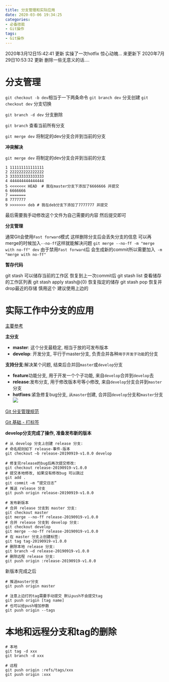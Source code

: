 ```yaml
---
title: 分支管理和实际应用
date: 2020-03-06 19:34:25
categories: 
- 必备技能
- Git操作
tags:
- Git操作
---
```


2020年3月12日15:42:41 更新 实操了一次hotfix 惊心动魄... 来更新下
2020年7月29日10:53:32 更新 删除一些无意义的话....

# 分支管理

`git checkout -b dev`相当于一下两条命令
`git branch dev` 分支创建
`git checkout dev` 分支切换

`git branch -d dev` 分支删除

`git branch` 查看当前所有分支

`git merge dev` 将制定的dev分支合并到当前的分支

**冲突解决**

`git merge dev` 将制定的dev分支合并到当前的分支
```
1 111111111111111
2 222222222222222
3 333333333333333
4 444444444444444
5 <<<<<<< HEAD  # 我在master分支下添加了6666666 并提交
6 6666666
7 =======
8 7777777
9 >>>>>>> deb # 我在deb分支下添加了7777777 并提交
```
最后需要我手动修改这个文件为自己需要的内容 然后提交即可
  
**分支管理**

通常Git会使用`Fast forward`模式 这样删除分支后会丢失分支的信息
可以再merge的时候加入`--no-ff`这样就能解决问题
`git merge --no-ff -m "merge with no-ff" dev`
由于禁用`Fast forward`后
会生成新的commit所以需要加入` -m "merge with no-ff"`

**暂存代码**

git stash 可以储存当前的工作区 恢复到上一次commit后
git stash list 查看储存的工作区列表
git stash apply stash@{0} 恢复指定的储存
git stash pop 恢复并drop最近的存储 慎用这个 建议使用上边的

  
# 实际工作中分支的应用
[主要参考](https://zhuanlan.zhihu.com/p/38772378)

**主分支**
- **master**: 这个分支最稳定, 相当于放的可发布版本
- **develop**: 开发分支, 平行于master分支, 负责合并各种`用于开发子功能`的分支

**支持分支**:解决某个问题, 结束后合并回`master`或`develop`分支
- **feature**功能分支, 用于开发一个个子功能, 来自`develop`合并到`develop`去
- **release**:发布分支, 用于修改版本号等小修改, 来自`develop`分支合并到`master`分支
- **hotfixes**:紧急修复bug分支, 从`master`创建, 合并回`develop`分支和`master`分支
![](https://pic4.zhimg.com/80/v2-aef704a4c112eaaf5e8637587ee17df3_hd.jpg)


[Git 分支管理规范](https://juejin.im/post/5d82e1f3e51d4561d044cd88#heading-14)

[Git 基础 - 打标签](https://git-scm.com/book/zh/v2/Git-%E5%9F%BA%E7%A1%80-%E6%89%93%E6%A0%87%E7%AD%BE)


**develop分支完成了操作, 准备发布新的版本**
```shell
# 从 develop 分支上创建 release 分支:
# 命名规则如下 release-事件-版本
git checkout –b release-20190919-v1.0.0 develop

# 修复完release的bug后再次提交修改:
git checkout release-20190919-v1.0.0
# 提交本地修改, 如果没有修改bug 可以跳过
git add .
git commit –m “提交日志”
# 推送 release 分支
git push origin release-20190919-v1.0.0

# 发布新版本
# 合并 release 分支到 master 分支:
git checkout master
git merge --no-ff release-20190919-v1.0.0
# 合并 release 分支到 develop 分支:
git checkout develop
git merge --no-ff release-20190919-v1.0.0
# 在 master 分支上创建标签:
git tag tag-20190919-v1.0.0
# 删除本地 release 分支:
git branch –d release-20190919-v1.0.0
# 删除远程 release 分支:
git push origin :release-20190919-v1.0.0
```

新版本完成之后
```shell
# 推送master分支
git push origin master

# 注意上边打的tag需要手动提交 默认push不会提交tag
git push origin [tag name]
# 也可以给push增加参数
git push origin --tags
```

# 本地和远程分支和tag的删除
```shell
# 本地
git tag -d xxx
git branch -d xxx

# 远程
git push origin :refs/tags/xxx
git push origin :xxx
```